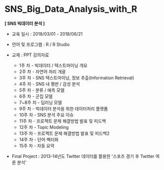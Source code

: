 # SNS_Big_Data_Analysis_with_R
**[ SNS 빅데이터 분석 ]**



- 교육 일시 : 2018/03/01 - 2018/06/21
- 언어 및 프로그램 : R / R Studio
- 교재 : PPT 강의자료
  - 1주 차 - 빅데이터 / 텍스트마이닝 개요
  - 2주 차 - 자연어 처리 개괄
  - 3주 차 - SNS 텍스트마이닝, 정보 추출(Information Retrieval)
  - 4주 차 - SNS 내 평판 / 감성 분석
  - 5주 차 - 분류 / 예측 모델
  - 6주 차 - 군집 모델
  - 7~8주 차 - 딥러닝 모델
  - 9주 차 - 빅데이터 분석을 위한 데이터처리 플랫폼
  - 10주 차 - SNS 분석 주요 이슈
  - 11주 차 - 프로젝트 문제 해결방법 발표 및 피드백
  - 12주 차 - Topic Modeling
  - 13주 차 - 프로젝트 문제 해결방법 발표 및 피드백2
  - 14주 차 - 단어 벡터화
  - 15주 차 - 자동 요약

- Final Project : 2013-14년도 Twitter 데이터를 활용한 '스포츠 경기 후 Twitter 여론 분석'